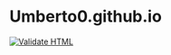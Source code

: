 # Umberto0.github.io
[![Validate HTML](https://github.com/Umberto0/Umberto0.github.io/actions/workflows/html-validate.yml/badge.svg)](https://github.com/Umberto0/Umberto0.github.io/actions/workflows/html-validate.yml)